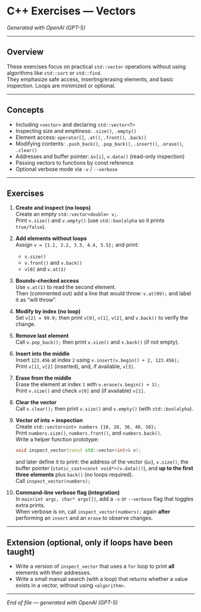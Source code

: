 # C++ Exercises — Vectors  
*Generated with OpenAI (GPT-5)*  

---

## Overview

These exercises focus on practical `std::vector` operations without using algorithms like `std::sort` or `std::find`.  
They emphasize safe access, inserting/erasing elements, and basic inspection. Loops are minimized or optional.

---

## Concepts

- Including `<vector>` and declaring `std::vector<T>`  
- Inspecting size and emptiness: `.size()`, `.empty()`  
- Element access: `operator[]`, `.at()`, `.front()`, `.back()`  
- Modifying contents: `.push_back()`, `.pop_back()`, `.insert()`, `.erase()`, `.clear()`  
- Addresses and buffer pointer: `&v[i]`, `v.data()` (read-only inspection)  
- Passing vectors to functions by const reference  
- Optional verbose mode via `-v` / `--verbose`

---

## Exercises

1. **Create and inspect (no loops)**  
   Create an empty `std::vector<double> v;`.  
   Print `v.size()` and `v.empty()` (use `std::boolalpha` so it prints `true/false`).

2. **Add elements without loops**  
   Assign `v = {1.1, 2.2, 3.3, 4.4, 5.5};` and print:  
   - `v.size()`  
   - `v.front()` and `v.back()`  
   - `v[0]` and `v.at(1)`

3. **Bounds-checked access**  
   Use `v.at(1)` to read the second element.  
   Then (commented out) add a line that would throw: `v.at(99);` and label it as “will throw”.

4. **Modify by index (no loop)**  
   Set `v[2] = 99.9;` then print `v[0]`, `v[1]`, `v[2]`, and `v.back()` to verify the change.

5. **Remove last element**  
   Call `v.pop_back();` then print `v.size()` and `v.back()` (if not empty).

6. **Insert into the middle**  
   Insert `123.456` at index `2` using `v.insert(v.begin() + 2, 123.456);`  
   Print `v[1]`, `v[2]` (inserted), and, if available, `v[3]`.

7. **Erase from the middle**  
   Erase the element at index `1` with `v.erase(v.begin() + 1);`  
   Print `v.size()` and check `v[0]` and (if available) `v[1]`.

8. **Clear the vector**  
   Call `v.clear();` then print `v.size()` and `v.empty()` (with `std::boolalpha`).

9. **Vector of ints + inspection**  
   Create `std::vector<int> numbers {10, 20, 30, 40, 50};`  
   Print `numbers.size()`, `numbers.front()`, and `numbers.back()`.  
   Write a helper function prototype:  
   ```cpp
   void inspect_vector(const std::vector<int>& v);
   ```  
   and later define it to print: the address of the vector (`&v`), `v.size()`, the buffer pointer (`static_cast<const void*>(v.data())`), and **up to the first three elements** plus `back()` (no loops required).  
   Call `inspect_vector(numbers);`

10. **Command-line verbose flag (integration)**  
    In `main(int argc, char* argv[])`, add a `-v` or `--verbose` flag that toggles extra prints.  
    When verbose is on, call `inspect_vector(numbers);` again **after** performing an `insert` and an `erase` to observe changes.

---

## Extension (optional, only if loops have been taught)

- Write a version of `inspect_vector` that uses a `for` loop to print **all** elements with their addresses.  
- Write a small manual search (with a loop) that returns whether a value exists in a vector, without using `<algorithm>`.

---

*End of file — generated with OpenAI (GPT-5)*
